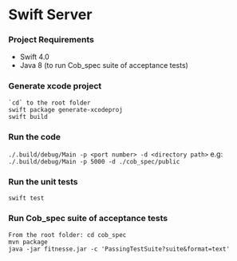 # Swift Server

### Project Requirements

* Swift 4.0
* Java 8 (to run Cob_spec suite of acceptance tests) 

### Generate xcode project

```
`cd` to the root folder
swift package generate-xcodeproj
swift build
```

### Run the code

```./.build/debug/Main -p <port number> -d <directory path>```
e.g: ```./.build/debug/Main -p 5000 -d ./cob_spec/public```

### Run the unit tests

```swift test```

### Run Cob_spec suite of acceptance tests
```
From the root folder: cd cob_spec
mvn package
java -jar fitnesse.jar -c 'PassingTestSuite?suite&format=text'
```

